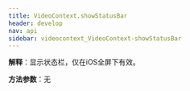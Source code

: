 ```yaml
---
title: VideoContext.showStatusBar
header: develop
nav: api
sidebar: videocontext_VideoContext-showStatusBar
---
```



**解释**：显示状态栏，仅在iOS全屏下有效。

**方法参数**：无

 